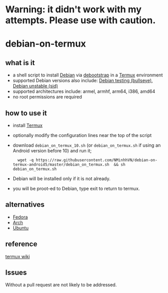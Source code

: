 # Warning: it didn't work with my attempts. Please use with caution.
debian-on-termux
================

what is it
----------

- a shell script to install [Debian](https://www.debian.org) via [debootstrap](https://wiki.debian.org/Debootstrap) in a [Termux](https://wiki.termux.com/wiki/Main_Page) environment
- supported Debian versions also include: [Debian testing (bullseye)](https://www.debian.org/releases/testing/), [Debian unstable (sid)](https://www.debian.org/releases/sid/)
- supported architectures include: armel, armhf, arm64, i386, amd64
- no root permissions are required

how to use it
-------------

- install [Termux](https://termux.com/)
- optionally modify the configuration lines near the top of the script
- download `debian_on_termux_10.sh` (or `debian_on_termux.sh` if using an Android version before 10) and run it;

        wget -q https://raw.githubusercontent.com/NMinhhVN/debian-on-termux-android5/master/debian_on_termux.sh  && sh debian_on_termux.sh

- Debian will be installed only if it is not already.
- you will be proot-ed to Debian, type exit to return to termux.


alternatives
------------

- [Fedora](https://github.com/nmilosev/termux-fedora)
- [Arch](https://github.com/sdrausty/termux-archlinux)
- [Ubuntu](https://github.com/Neo-Oli/termux-ubuntu)

reference
----------

[termux wiki](https://wiki.termux.com/wiki/Debian)

Issues
-------
Without a pull request are not likely to be addressed. 

